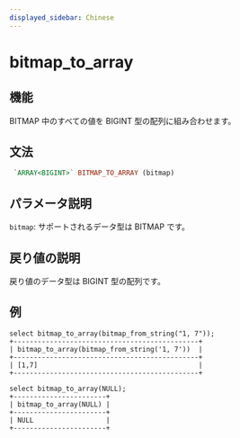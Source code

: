 ```yaml
---
displayed_sidebar: Chinese
---
```


# bitmap_to_array

## 機能

BITMAP 中のすべての値を BIGINT 型の配列に組み合わせます。

## 文法

```Haskell
 `ARRAY<BIGINT>` BITMAP_TO_ARRAY (bitmap)
```

## パラメータ説明

`bitmap`: サポートされるデータ型は BITMAP です。

## 戻り値の説明

戻り値のデータ型は BIGINT 型の配列です。

## 例

```Plain text
select bitmap_to_array(bitmap_from_string("1, 7"));
+----------------------------------------------+
| bitmap_to_array(bitmap_from_string('1, 7'))  |
+----------------------------------------------+
| [1,7]                                        |
+----------------------------------------------+

select bitmap_to_array(NULL);
+-----------------------+
| bitmap_to_array(NULL) |
+-----------------------+
| NULL                  |
+-----------------------+
```
